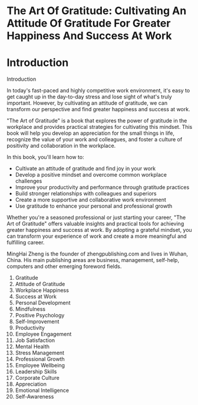 # The Art Of Gratitude: Cultivating An Attitude Of Gratitude For Greater Happiness And Success At Work

# Introduction

Introduction

In today's fast-paced and highly competitive work environment, it's easy to get caught up in the day-to-day stress and lose sight of what's truly important. However, by cultivating an attitude of gratitude, we can transform our perspective and find greater happiness and success at work.

"The Art of Gratitude" is a book that explores the power of gratitude in the workplace and provides practical strategies for cultivating this mindset. This book will help you develop an appreciation for the small things in life, recognize the value of your work and colleagues, and foster a culture of positivity and collaboration in the workplace.

In this book, you'll learn how to:

* Cultivate an attitude of gratitude and find joy in your work
* Develop a positive mindset and overcome common workplace challenges
* Improve your productivity and performance through gratitude practices
* Build stronger relationships with colleagues and superiors
* Create a more supportive and collaborative work environment
* Use gratitude to enhance your personal and professional growth

Whether you're a seasoned professional or just starting your career, "The Art of Gratitude" offers valuable insights and practical tools for achieving greater happiness and success at work. By adopting a grateful mindset, you can transform your experience of work and create a more meaningful and fulfilling career.


MingHai Zheng is the founder of zhengpublishing.com and lives in Wuhan, China. His main publishing areas are business, management, self-help, computers and other emerging foreword fields.



1. Gratitude
2. Attitude of Gratitude
3. Workplace Happiness
4. Success at Work
5. Personal Development
6. Mindfulness
7. Positive Psychology
8. Self-Improvement
9. Productivity
10. Employee Engagement
11. Job Satisfaction
12. Mental Health
13. Stress Management
14. Professional Growth
15. Employee Wellbeing
16. Leadership Skills
17. Corporate Culture
18. Appreciation
19. Emotional Intelligence
20. Self-Awareness

